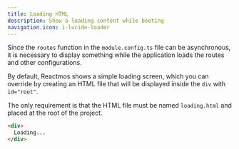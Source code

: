 ```yaml
---
title: Loading HTML
description: Show a loading content while booting
navigation.icon: i-lucide-loader
---
```


Since the `routes` function in the `module.config.ts` file can be asynchronous, it is necessary to display something while the application loads the routes and other configurations.

By default, Reactmos shows a simple loading screen, which you can override by creating an HTML file that will be displayed inside the `div` with `id="root"`.

The only requirement is that the HTML file must be named `loading.html` and placed at the root of the project.

```html [loading.html]
<div>
  Loading...
</div>
```